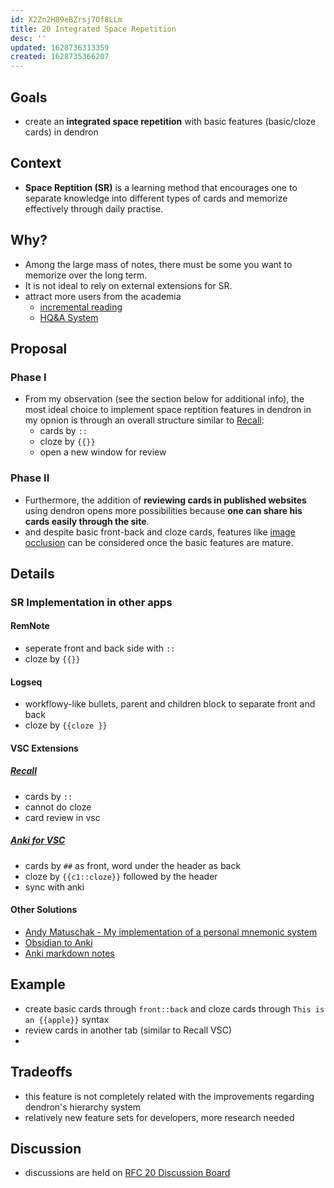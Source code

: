```yaml
---
id: X2Zn2H89eBZrsj7Of8LLm
title: 20 Integrated Space Repetition
desc: ''
updated: 1628736313359
created: 1628735366207
---
```


## Goals
- create an **integrated space repetition** with basic features (basic/cloze cards) in dendron

## Context
- **Space Reptition (SR)** is a learning method that encourages one to separate knowledge into different types of cards and memorize effectively through daily practise.
## Why? 
- Among the large mass of notes, there must be some you want to memorize over the long term. 
- It is not ideal to rely on external extensions for SR. 
- attract more users from the academia
  - [incremental reading](https://en.wikipedia.org/wiki/Incremental_reading)
  - [HQ&A System](https://words.jamoe.org/highlight-question-and-answer/)
## Proposal
### Phase I  
- From my observation (see the section below for additional info), the most ideal choice to implement space reptition features in dendron in my opnion is through an overall structure similar to [Recall](https://marketplace.visualstudio.com/items?itemName=frenya.vscode-recall):
  - cards by `::` 
  - cloze by `{{}}` 
  - open a new window for review 

### Phase II 
- Furthermore, the addition of **reviewing cards in published websites** using dendron opens more possibilities because **one can share his cards easily through the site**. 
- and despite basic front-back and cloze cards, features like [image occlusion](https://ankiweb.net/shared/info/1374772155) can be considered once the basic features are mature. 


## Details
### SR Implementation in other apps
#### RemNote 
- seperate front and back side with `::`
- cloze by `{{}}`

#### Logseq 
- workflowy-like bullets, parent and children block to separate front and back 
- cloze by `{{cloze }}` 

#### VSC Extensions 
##### [Recall](https://marketplace.visualstudio.com/items?itemName=frenya.vscode-recall)
- cards by `::`
- cannot do cloze 
- card review in vsc 

##### [Anki for VSC](https://marketplace.visualstudio.com/items?itemName=jasew.anki)
- cards by `##` as front, word under the header as back 
- cloze by `{{c1::cloze}}` followed by the header 
- sync with anki 

#### Other Solutions 
- [Andy Matuschak - My implementation of a personal mnemonic system](https://notes.andymatuschak.org/z4mAF1uBV96r72e4NjLcDaujEyTPGiUQJEj8C?stackedNotes=z5ARNXtS5VxteskEW91S1yYTgAcLABNXsZuJE)
- [Obsidian to Anki](https://github.com/Pseudonium/Obsidian_to_Anki)
- [Anki markdown notes](https://github.com/Pradhyo/anki-markdown-notes)

## Example
- create basic cards through `front::back` and cloze cards through `This is an {{apple}}` syntax 
- review cards in another tab (similar to Recall VSC)
- 

## Tradeoffs
- this feature is not completely related with the improvements regarding dendron's hierarchy system
- relatively new feature sets for developers, more research needed

## Discussion
- discussions are held on [RFC 20 Discussion Board](https://github.com/dendronhq/dendron/discussions/1133)